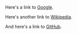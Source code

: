

Here's a link to [Google](https://www.google.com/).

Here's another link to [Wikipedia](https://en.wikipedia.org/wiki/Main_Page).

And here's a link to [GitHub](https://soyunarutaprueba2342/).
